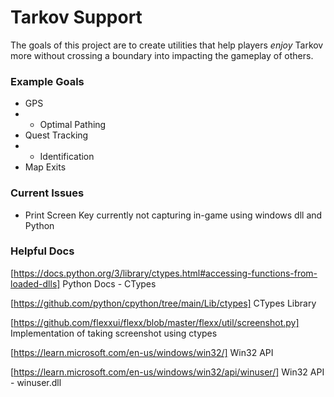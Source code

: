 # Tarkov Support
The goals of this project are to create utilities that help players <i>enjoy</i> Tarkov more without crossing a boundary into impacting the gameplay of others.

### Example Goals
* GPS 
* * Optimal Pathing
* Quest Tracking 
* * Identification
* Map Exits

### Current Issues
* Print Screen Key currently not capturing in-game using windows dll and Python

### Helpful Docs
[https://docs.python.org/3/library/ctypes.html#accessing-functions-from-loaded-dlls]
Python Docs - CTypes

[https://github.com/python/cpython/tree/main/Lib/ctypes]
CTypes Library 

[https://github.com/flexxui/flexx/blob/master/flexx/util/screenshot.py]
Implementation of taking screenshot using ctypes

[https://learn.microsoft.com/en-us/windows/win32/]
Win32 API

[https://learn.microsoft.com/en-us/windows/win32/api/winuser/]
Win32 API - winuser.dll

